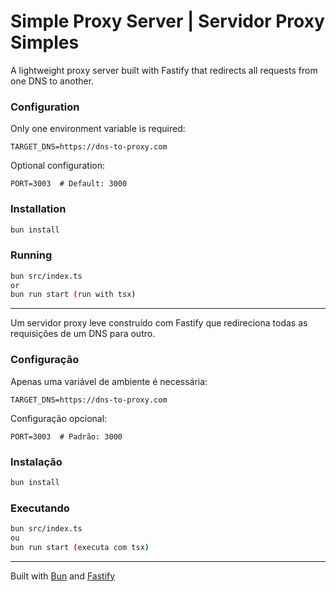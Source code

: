 # Simple Proxy Server | Servidor Proxy Simples

A lightweight proxy server built with Fastify that redirects all requests from one DNS to another.

### Configuration

Only one environment variable is required:

```env
TARGET_DNS=https://dns-to-proxy.com
```

Optional configuration:
```env
PORT=3003  # Default: 3000
```

### Installation

```bash
bun install
```

### Running

```bash
bun src/index.ts
or
bun run start (run with tsx)
```

---

Um servidor proxy leve construído com Fastify que redireciona todas as requisições de um DNS para outro.

### Configuração

Apenas uma variável de ambiente é necessária:

```env
TARGET_DNS=https://dns-to-proxy.com
```

Configuração opcional:
```env
PORT=3003  # Padrão: 3000
```

### Instalação

```bash
bun install
```

### Executando

```bash
bun src/index.ts
ou
bun run start (executa com tsx)
```

---

Built with [Bun](https://bun.sh) and [Fastify](https://fastify.io/)
